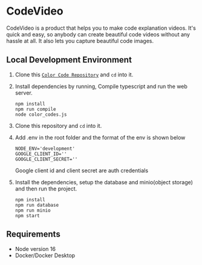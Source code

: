 # CodeVideo
CodeVideo is a product that helps you to make code explanation videos. It's quick and easy, so  anybody can create beautiful code videos without any hassle at all. It also lets you capture beautiful code images.

## Local Development Environment

1. Clone this [`Color Code Repository`](https://github.com/JivusAyrus/color-code) and `cd` into it.
2. Install dependencies by running, Compile typescript and run the web server.
    ```shell
    npm install
    npm run compile
    node color_codes.js
    ```
3. Clone this repository and `cd` into it.
4. Add .env in the root folder and the format of the env is shown below
    ```shell
    NODE_ENV='development'
    GOOGLE_CLIENT_ID=''
    GOOGLE_CLIENT_SECRET=''
    ```
    Google client id and client secret are auth credentials
5. Install the dependencies, setup the database and minio(object storage) and then run the project.


    ```shell
    npm install 
    npm run database
    npm run minio
    npm start
    ```
## Requirements
- Node version 16
- Docker/Docker Desktop
